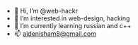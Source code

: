 - 👋 Hi, I’m @web-hackr
- 👀 I’m interested in web-design, hacking
- 🌱 I’m currently learning russian and c++
- 📫 aidenisham8@gmail.com

<!---
web-hackr/web-hackr is a ✨ special ✨ repository because its `README.md` (this file) appears on your GitHub profile.
You can click the Preview link to take a look at your changes.
--->
